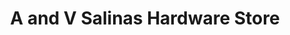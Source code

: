 ---
title: "A and V Salinas Hardware Store"
url: /magallanes/a-and-v-salinas-hardware-store/
shop: Eisenwaren
---